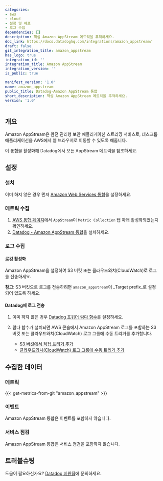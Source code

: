 ```yaml
---
categories:
- aws
- cloud
- 설정 및 배포
- 로그 수집
dependencies: []
description: 핵심 Amazon AppStream 메트릭을 추적하세요.
doc_link: https://docs.datadoghq.com/integrations/amazon_appstream/
draft: false
git_integration_title: amazon_appstream
has_logo: true
integration_id: ''
integration_title: Amazon AppStream
integration_version: ''
is_public: true

manifest_version: '1.0'
name: amazon_appstream
public_title: Datadog-Amazon AppStream 통합
short_description: 핵심 Amazon AppStream 메트릭을 추적하세요.
version: '1.0'
---
```


<!--  SOURCED FROM https://github.com/DataDog/dogweb -->
## 개요

Amazon AppStream은 완전 관리형 보안 애플리케이션 스트리밍 서비스로, 데스크톱 애플리케이션을 AWS에서 웹 브라우저로 이동할 수 있도록 해줍니다.

이 통합을 활성화해 Datadog에서 모든 AppStream 메트릭을 참조하세요.

## 설정

### 설치

이미 하지 않은 경우 먼저 [Amazon Web Services 통합][1]을 설정하세요.

### 메트릭 수집

1. [AWS 통합 페이지][2]에서 `AppStream`이 `Metric Collection` 탭 아래 활성화되었는지 확인하세요.
2. [Datadog - Amazon AppStream 통합][3]을 설치하세요.

### 로그 수집

#### 로깅 활성화

Amazon AppStream을 설정하여 S3 버킷 또는 클라우드와치(CloudWatch)로 로그를 전송하세요.

**참고**: S3 버킷으로 로그를 전송하려면 `amazon_appstream`이 _Target prefix_로 설정되어 있도록 하세요.

#### Datadog에 로그 전송

1. 이미 하지 않은 경우 [Datadog 포워더 람다 함수][4]를 설정하세요.
2. 람다 함수가 설치되면 AWS  콘솔에서 Amazon AppStream 로그를 포함하는 S3 버킷 또는 클라우드와치(CloudWatch) 로그 그룹에 수동 트리거를 추가합니다.

    - [S3 버킷에서 직접 트리거 추가][5]
    - [클라우드와치(CloudWatch) 로그 그룹에 수동 트리거 추가][6]

## 수집한 데이터

### 메트릭
{{< get-metrics-from-git "amazon_appstream" >}}


### 이벤트

Amazon AppStream 통합은 이벤트를 포함하지 않습니다.

### 서비스 점검

Amazon AppStream 통합은 서비스 점검을 포함하지 않습니다.

## 트러블슈팅

도움이 필요하신가요? [Datadog 지원팀][8]에 문의하세요.

[1]: https://docs.datadoghq.com/ko/integrations/amazon_web_services/
[2]: https://app.datadoghq.com/integrations/amazon-web-services
[3]: https://app.datadoghq.com/integrations/amazon-appstream
[4]: https://docs.datadoghq.com/ko/logs/guide/forwarder/
[5]: https://docs.datadoghq.com/ko/integrations/amazon_web_services/?tab=allpermissions#collecting-logs-from-s3-buckets
[6]: https://docs.datadoghq.com/ko/integrations/amazon_web_services/?tab=allpermissions#collecting-logs-from-cloudwatch-log-group
[7]: https://github.com/DataDog/dogweb/blob/prod/integration/amazon_appstream/amazon_appstream_metadata.csv
[8]: https://docs.datadoghq.com/ko/help/
